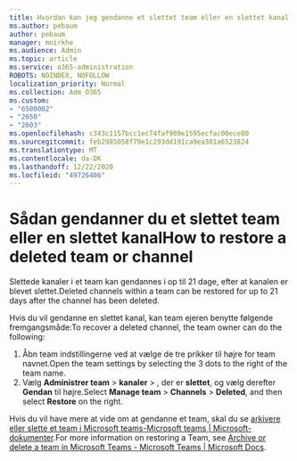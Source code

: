 ```yaml
---
title: Hvordan kan jeg gendanne et slettet team eller en slettet kanal
ms.author: pebaum
author: pebaum
manager: mnirkhe
ms.audience: Admin
ms.topic: article
ms.service: o365-administration
ROBOTS: NOINDEX, NOFOLLOW
localization_priority: Normal
ms.collection: Adm_O365
ms.custom:
- "6500002"
- "2650"
- "2603"
ms.openlocfilehash: c343c1157bcc1ec74faf909e1595ecfac00ece80
ms.sourcegitcommit: feb2985058f79e1c293dd191ca9ea381a6523824
ms.translationtype: MT
ms.contentlocale: da-DK
ms.lasthandoff: 12/22/2020
ms.locfileid: "49726406"
---
```

# <a name="how-to-restore-a-deleted-team-or-channel"></a><span data-ttu-id="a3ab2-102">Sådan gendanner du et slettet team eller en slettet kanal</span><span class="sxs-lookup"><span data-stu-id="a3ab2-102">How to restore a deleted team or channel</span></span>

<span data-ttu-id="a3ab2-103">Slettede kanaler i et team kan gendannes i op til 21 dage, efter at kanalen er blevet slettet.</span><span class="sxs-lookup"><span data-stu-id="a3ab2-103">Deleted channels within a team can be restored for up to 21 days after the channel has been deleted.</span></span>

<span data-ttu-id="a3ab2-104">Hvis du vil gendanne en slettet kanal, kan team ejeren benytte følgende fremgangsmåde:</span><span class="sxs-lookup"><span data-stu-id="a3ab2-104">To recover a deleted channel, the team owner can do the following:</span></span>

1. <span data-ttu-id="a3ab2-105">Åbn team indstillingerne ved at vælge de tre prikker til højre for team navnet.</span><span class="sxs-lookup"><span data-stu-id="a3ab2-105">Open the team settings by selecting the 3 dots to the right of the team name.</span></span>
2. <span data-ttu-id="a3ab2-106">Vælg **Administrer team**  >  **kanaler**  >  , der er **slettet**, og vælg derefter **Gendan** til højre.</span><span class="sxs-lookup"><span data-stu-id="a3ab2-106">Select **Manage team** > **Channels** > **Deleted**, and then select **Restore** on the right.</span></span>

<span data-ttu-id="a3ab2-107">Hvis du vil have mere at vide om at gendanne et team, skal du se [arkivere eller slette et team i Microsoft teams-Microsoft teams | Microsoft-dokumenter](https://docs.microsoft.com/microsoftteams/archive-or-delete-a-team#restore-a-deleted-team).</span><span class="sxs-lookup"><span data-stu-id="a3ab2-107">For more information on restoring a Team, see [Archive or delete a team in Microsoft Teams - Microsoft Teams | Microsoft Docs](https://docs.microsoft.com/microsoftteams/archive-or-delete-a-team#restore-a-deleted-team).</span></span>
